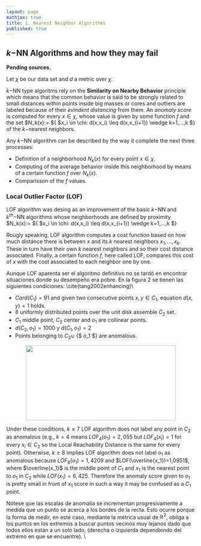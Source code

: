 ```yaml
---
layout: page
mathjax: true
title: 1. Nearest Neighbor Algorithms 
published: true
---
```

## $k-$NN Algorithms and how they may fail

**Pending sources.**

Let $\chi$ be our data set and $d$ a metric over $\chi$. 

$k-$NN type algoritms rely on the **Similarity on Nearby Behavior** principle which means that the common behavior is said to be strongly related to small distances within points inside big masses or cores and outliers are labeled because of their *evindent distancing* from them. An *anomaly score* is computed for every $x \in \chi$, whose value is given by some function $f$ and the set $N_k(x):= ${ $x_i \in \chi: d(x,x_i) \leq d(x,x_{i+1}) \wedge k=1,...,k $} of the $k-$nearest neighbors. 


Any $k-$NN algorithm can be described by the way it complete the next three processes: 

- Definition of a neighborhood $N_{k}(x)$ for every point $x \in \chi$.
- Computing of the average behavior inside this neighborhood by means of a certain function $f$ over $N_{k}(x)$.
- Comparisson of the $f$ values.

### Local Outlier Factor (LOF) 

LOF algorithm was desing as an improvement of the basic $k-$NN and $k^{th}-$NN algorithms whose neighborhoods are defined by proximity 
$N_k(x):= ${ $x_i \in \chi: d(x,x_i) \leq d(x,x_{i+1}) \wedge k=1,...,k $}

Rougly speaking, LOF algorithm computes a cost function based on how much distance there is between $x$ and its $k$ nearest neighbors $x_1,...,x_k$. These in turn have their own $k$ nearest neighbors and so their cost distance associated. Finally, a certain function $f$, here called LOF, compares this cost of $x$ with the cost associated to each neighbor one by one. 

Aunque LOF aparenta ser el algoritmo definitivo no se tardó en encontrar situaciones donde su desempeño era pobre. En la figura 2  se tienen las siguientes condiciones: \cite{tang2002enhancing}\\

* $Card(C_1)=91$ and given two consecutive points $x,y \in C_1$, equation $d(x,y)=1$ holds.
* 8 uniformly distributed points over the unit disk assemble $C_2$ set.
* $C_1$ middle point, $C_2$ center and $o_1$ are collinear points.
* $d(C_2,o_1)=1000$ y $d(C_1,o_1)=2$
* Points belonging to $C_2 \cup$ {$ o_1 $} are anomalous.

<center>
<img src="https://user-images.githubusercontent.com/67338552/86149156-33478100-bac1-11ea-90ef-e990eadf6972.png" height="200" width="400">
</center>

Under these conditions,  $k \leqslant 7$ LOF algorithm does not label any point in $C_2$ as anomalous (e.g., $k=4$ means $LOF_4(o_1)=2,055$ but $LOF_4(x_i)=1$ for every $x_i \in C_2$ so the Local Reachability Distance is the same for every point). Otherwise, $k \geq 8$ implies LOF algorithm does not label $o_1$ as anomalous because $LOF_8(o_1)=1,4209$ 
and $LOF(\overline{x_1})=1,0951$, where $\overline{x_1}$ is the middle point of $C_1$ and $x_1$ is the nearest point to $o_1$ in $C_2$ while $LOF(x_1)=6,425$. Therefore the anomaly score given to $o_1$ is pretty small in front of $x_1$ score in such a way it may be confused as a $C_1$ point. 

 Nótese que las escalas de anomalía se incrementan progresivamente a medida que un punto se acerca a los bordes de la recta. Esto ocurre porque la forma de medir, en este caso, mediante la métrica usual de $\mathbb{R}^2$, obliga a los puntos en los extremos a buscar puntos vecinos muy lejanos dado que todos ellos están a un solo lado, (derecha o izquierda dependiendo del extremo en que se encuentre). \\
